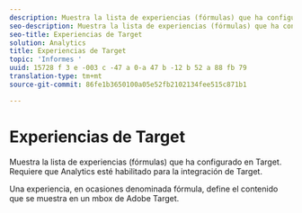 ```yaml
---
description: Muestra la lista de experiencias (fórmulas) que ha configurado en Target. Requiere que Analytics esté habilitado para la integración de Target.
seo-description: Muestra la lista de experiencias (fórmulas) que ha configurado en Target. Requiere que Analytics esté habilitado para la integración de Target.
seo-title: Experiencias de Target
solution: Analytics
title: Experiencias de Target
topic: 'Informes '
uuid: 15728 f 3 e -003 c -47 a 0-a 47 b -12 b 52 a 88 fb 79
translation-type: tm+mt
source-git-commit: 86fe1b3650100a05e52fb2102134fee515c871b1

---
```



# Experiencias de Target

Muestra la lista de experiencias (fórmulas) que ha configurado en Target. Requiere que Analytics esté habilitado para la integración de Target.

Una experiencia, en ocasiones denominada fórmula, define el contenido que se muestra en un mbox de Adobe Target.
